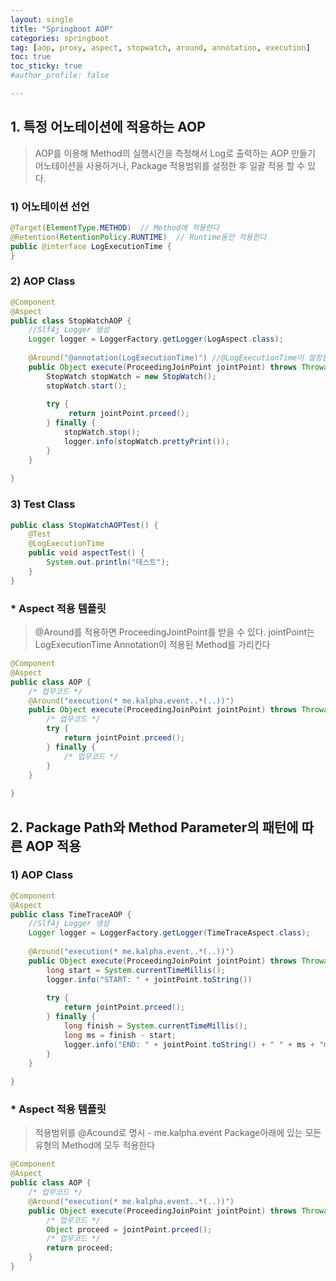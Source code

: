 ```yaml
---
layout: single
title: "Springboot AOP"
categories: springboot
tag: [aop, proxy, aspect, stopwatch, around, annotation, execution]
toc: true
toc_sticky: true
#author_profile: false

---
```




## 1. 특정 어노테이션에 적용하는 AOP

> AOP를 이용해 Method의 실행시간을 측정해서 Log로 출력하는 AOP 만들기<br>어노테이션을 사용하거나, Package 적용범위를 설정한 후 일괄 적용 할 수 있다.

### 1) 어노테이션 선언

```java
@Target(ElementType.METHOD)  // Method에 적용한다
@Retention(RetentionPolicy.RUNTIME)  // Runtime동안 적용한다
public @interface LogExecutionTime {
}
```

### 2) AOP Class

```java
@Component
@Aspect
public class StopWatchAOP {
    //Slf4j Logger 생성
    Logger logger = LoggerFactory.getLogger(LogAspect.class);
    
    @Around("@annotation(LogExecutionTime)") //@LogExecutionTime이 설정된 메소드에 적용하라
    public Object execute(ProceedingJoinPoint jointPoint) throws Throwable {
        StopWatch stopWatch = new StopWatch();
        stopWatch.start();
        
        try {
        	 return jointPoint.prceed();
        } finally {            
        	stopWatch.stop();
        	logger.info(stopWatch.prettyPrint());
        }
    }
    
}
```

### 3) Test Class

```java
public class StopWatchAOPTest() {
    @Test
    @LogExecutionTime
    public void aspectTest() {
        System.out.println("테스트");
    }
}
```

### * Aspect 적용 템플릿

> @Around를 적용하면 ProceedingJointPoint를 받을 수 있다. jointPoint는 LogExecutionTime Annotation이 적용된 Method를 가리킨다

```java
@Component
@Aspect
public class AOP {
    /* 업무코드 */
    @Around("execution(* me.kalpha.event..*(..))") 
    public Object execute(ProceedingJoinPoint jointPoint) throws Throwable {
        /* 업무코드 */    
        try {
            return jointPoint.prceed();   
        } finally {
            /* 업무코드 */    
        }
    }
    
}
```



## 2. Package Path와 Method Parameter의 패턴에 따른 AOP 적용

### 1) AOP Class

```java
@Component
@Aspect
public class TimeTraceAOP {
    //Slf4j Logger 생성
    Logger logger = LoggerFactory.getLogger(TimeTraceAspect.class);
    
    @Around("execution(* me.kalpha.event..*(..))") 
    public Object execute(ProceedingJoinPoint jointPoint) throws Throwable {
        long start = System.currentTimeMillis();
        logger.info("START: " + jointPoint.toString())
        
        try {
            return jointPoint.prceed();
        } finally {
            long finish = System.currentTimeMillis();
            long ms = finish - start;
            logger.info("END: " + jointPoint.toString() + " " + ms + "ms");
        }
    }
    
}
```

### * Aspect 적용 템플릿

> 적용범위를 @Acound로 명시 - me.kalpha.event Package아래에 있는 모든 유형의 Method에 모두 적용한다

```java
@Component
@Aspect
public class AOP {
    /* 업무코드 */
    @Around("execution(* me.kalpha.event..*(..))") 
    public Object execute(ProceedingJoinPoint jointPoint) throws Throwable {
        /* 업무코드 */      
        Object proceed = jointPoint.prceed();        
        /* 업무코드 */    
        return proceed;
    }
}
```

